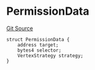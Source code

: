 # PermissionData
[Git Source](https://github.com/llama-community/vertex-v1/blob/b136bbc451b50fe1a9f96f39dbd8b8a1e42c7f72/src/utils/Structs.sol)


```solidity
struct PermissionData {
    address target;
    bytes4 selector;
    VertexStrategy strategy;
}
```

